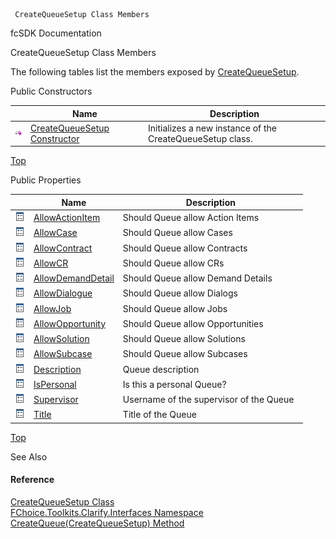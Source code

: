 ﻿     CreateQueueSetup Class Members                                                   

fcSDK Documentation

CreateQueueSetup Class Members

The following tables list the members exposed by [CreateQueueSetup](FChoice.Toolkits.Clarify~FChoice.Toolkits.Clarify.Interfaces.CreateQueueSetup.md).

Public Constructors

|   | Name | Description |
| --- | --- | --- |
| ![Public Constructor](dotnetimages/publicConstructor.png) | [CreateQueueSetup Constructor](FChoice.Toolkits.Clarify~FChoice.Toolkits.Clarify.Interfaces.CreateQueueSetup~_ctor.md) | Initializes a new instance of the CreateQueueSetup class.   |

[Top](#top)

Public Properties

|   | Name | Description |
| --- | --- | --- |
| ![Public Property](dotnetimages/publicProperty.png) | [AllowActionItem](FChoice.Toolkits.Clarify~FChoice.Toolkits.Clarify.Interfaces.CreateQueueSetup~AllowActionItem.md) | Should Queue allow Action Items   |
| ![Public Property](dotnetimages/publicProperty.png) | [AllowCase](FChoice.Toolkits.Clarify~FChoice.Toolkits.Clarify.Interfaces.CreateQueueSetup~AllowCase.md) | Should Queue allow Cases   |
| ![Public Property](dotnetimages/publicProperty.png) | [AllowContract](FChoice.Toolkits.Clarify~FChoice.Toolkits.Clarify.Interfaces.CreateQueueSetup~AllowContract.md) | Should Queue allow Contracts   |
| ![Public Property](dotnetimages/publicProperty.png) | [AllowCR](FChoice.Toolkits.Clarify~FChoice.Toolkits.Clarify.Interfaces.CreateQueueSetup~AllowCR.md) | Should Queue allow CRs   |
| ![Public Property](dotnetimages/publicProperty.png) | [AllowDemandDetail](FChoice.Toolkits.Clarify~FChoice.Toolkits.Clarify.Interfaces.CreateQueueSetup~AllowDemandDetail.md) | Should Queue allow Demand Details   |
| ![Public Property](dotnetimages/publicProperty.png) | [AllowDialogue](FChoice.Toolkits.Clarify~FChoice.Toolkits.Clarify.Interfaces.CreateQueueSetup~AllowDialogue.md) | Should Queue allow Dialogs   |
| ![Public Property](dotnetimages/publicProperty.png) | [AllowJob](FChoice.Toolkits.Clarify~FChoice.Toolkits.Clarify.Interfaces.CreateQueueSetup~AllowJob.md) | Should Queue allow Jobs   |
| ![Public Property](dotnetimages/publicProperty.png) | [AllowOpportunity](FChoice.Toolkits.Clarify~FChoice.Toolkits.Clarify.Interfaces.CreateQueueSetup~AllowOpportunity.md) | Should Queue allow Opportunities   |
| ![Public Property](dotnetimages/publicProperty.png) | [AllowSolution](FChoice.Toolkits.Clarify~FChoice.Toolkits.Clarify.Interfaces.CreateQueueSetup~AllowSolution.md) | Should Queue allow Solutions   |
| ![Public Property](dotnetimages/publicProperty.png) | [AllowSubcase](FChoice.Toolkits.Clarify~FChoice.Toolkits.Clarify.Interfaces.CreateQueueSetup~AllowSubcase.md) | Should Queue allow Subcases   |
| ![Public Property](dotnetimages/publicProperty.png) | [Description](FChoice.Toolkits.Clarify~FChoice.Toolkits.Clarify.Interfaces.CreateQueueSetup~Description.md) | Queue description   |
| ![Public Property](dotnetimages/publicProperty.png) | [IsPersonal](FChoice.Toolkits.Clarify~FChoice.Toolkits.Clarify.Interfaces.CreateQueueSetup~IsPersonal.md) | Is this a personal Queue?   |
| ![Public Property](dotnetimages/publicProperty.png) | [Supervisor](FChoice.Toolkits.Clarify~FChoice.Toolkits.Clarify.Interfaces.CreateQueueSetup~Supervisor.md) | Username of the supervisor of the Queue   |
| ![Public Property](dotnetimages/publicProperty.png) | [Title](FChoice.Toolkits.Clarify~FChoice.Toolkits.Clarify.Interfaces.CreateQueueSetup~Title.md) | Title of the Queue   |

[Top](#top)

See Also

#### Reference

[CreateQueueSetup Class](FChoice.Toolkits.Clarify~FChoice.Toolkits.Clarify.Interfaces.CreateQueueSetup.md)  
[FChoice.Toolkits.Clarify.Interfaces Namespace](FChoice.Toolkits.Clarify~FChoice.Toolkits.Clarify.Interfaces_namespace.md)  
[CreateQueue(CreateQueueSetup) Method](FChoice.Toolkits.Clarify~FChoice.Toolkits.Clarify.Interfaces.InterfacesToolkit~CreateQueue(CreateQueueSetup).md)
